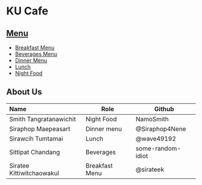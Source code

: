 # KU Cafe

## [Menu](Menu.md)

- [Breakfast Menu](Menu.md#Breakfast)
- [Beverages Menu](Menu.md#Beverages)
- [Dinner Menu](Menu.md#Dinner)
- [Lunch](Menu.md#Lunch)
- [Night Food](Menu.md#night-food)

## About Us

| Name                      | Role           | Github            |
| :------------------------ | -------------- | ----------------- |
| Smith Tangratanawichit    | Night Food     | NamoSmith         |
| Siraphop Maepeasart       | Dinner menu    | @Siraphop4Nene    |
| Sirawcih Tumtamai         | Lunch          | @wave49192        |
| Sittipat Chandang         | Beverages      | some-random-idiot |
| Siratee Kittiwitchaowakul | Breakfast Menu | @sirateek         |
